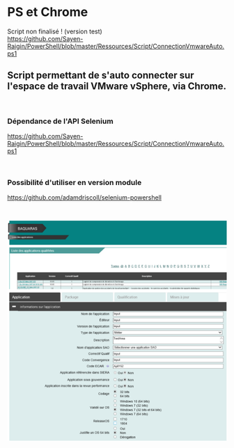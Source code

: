 # PS et Chrome
Script non finalisé ! (version test)
<br>
https://github.com/Sayen-Raigin/PowerShell/blob/master/Ressources/Script/ConnectionVmwareAuto.ps1

## Script permettant de s'auto connecter sur l'espace de travail VMware vSphere, via Chrome.

<br>

### Dépendance de l'API Selenium
https://github.com/Sayen-Raigin/PowerShell/blob/master/Ressources/Script/ConnectionVmwareAuto.ps1

<br>

### Possibilité d'utiliser en version module
https://github.com/adamdriscoll/selenium-powershell

<br>

![alt text](../Ressources/IMG/BaquarasAuto.png)